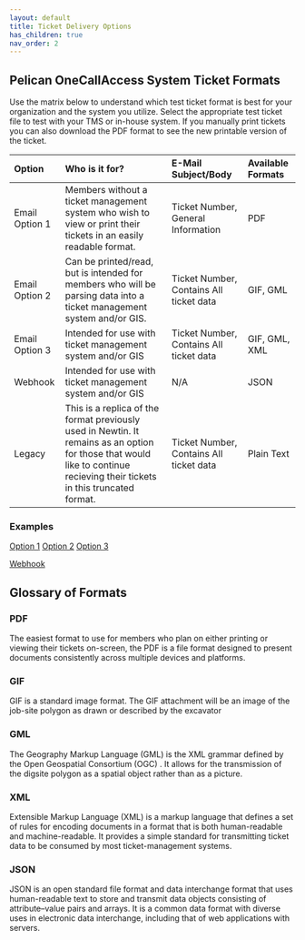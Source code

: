```yaml
---
layout: default
title: Ticket Delivery Options
has_children: true
nav_order: 2
---
```


## Pelican OneCallAccess System Ticket Formats
Use the matrix below to understand which test ticket format is best for your organization and the system you utilize. Select the appropriate test ticket file to test with your TMS or in-house system. If you manually print tickets you can also download the PDF format to see the new printable version of the ticket.


| Option       | Who is it for?    | E-Mail Subject/Body | Available Formats  |
|:-------------|:------------------|:-------------|:-------------|
| Email Option 1     | Members without a ticket management system who wish to view or print their tickets in an easily readable format. |  Ticket Number,  General Information  |PDF |
| Email Option 2     | Can be printed/read, but is intended for members who will be parsing data into a ticket management system and/or GIS.	   |  Ticket Number,  Contains All ticket data  |GIF, GML| 
| Email Option 3     | Intended for use with ticket management system and/or GIS	|  Ticket Number,  Contains All ticket data  	|GIF, GML, XML| 
| Webhook      | Intended for use with ticket management system and/or GIS  | N/A  | JSON | 
| Legacy       | This is a replica of the format previously used in Newtin. It remains as an option for those that would like to continue recieving their tickets in this truncated format. | Ticket Number,  Contains All ticket data | Plain Text | 
### Examples
<a href="https://usanorth811.github.io/pelicancorp/assets/zip/Option1.zip" class="btn mr-4">Option 1</a> <a href="https://usanorth811.github.io/pelicancorp/assets/zip/Option2.zip" class="btn mr-4">Option 2</a> <a href="https://usanorth811.github.io/pelicancorp/assets/zip/Option3.zip" class="btn mr-4">Option 3</a>

<a href='/pelicancorp/ticket_delivery/webhook.html' class='btn'>Webhook</a>

## Glossary of Formats
### PDF
The easiest format to use for members who plan on either printing or viewing their tickets on-screen, the PDF is a file format designed to present documents consistently across multiple devices and platforms.

### GIF
GIF is a standard image format. The GIF attachment will be an image of the job-site polygon as drawn or described by the excavator

### GML
The Geography Markup Language (GML) is the XML grammar defined by the Open Geospatial Consortium (OGC) . It allows for the transmission of the digsite polygon as a spatial object rather than as a picture.

### XML
Extensible Markup Language (XML) is a markup language that defines a set of rules for encoding documents in a format that is both human-readable and machine-readable. It provides a simple standard for transmitting ticket data to be consumed by most ticket-management systems.

### JSON
JSON is an open standard file format and data interchange format that uses human-readable text to store and transmit data objects consisting of attribute–value pairs and arrays. It is a common data format with diverse uses in electronic data interchange, including that of web applications with servers.